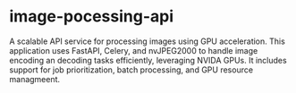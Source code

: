 # image-pocessing-api
A scalable API service for processing images using GPU acceleration. This application uses FastAPI, Celery, and nvJPEG2000 to handle image encoding an decoding tasks efficiently, leveraging NVIDA GPUs. It includes support for job prioritization, batch processing, and GPU resource managmeent. 
